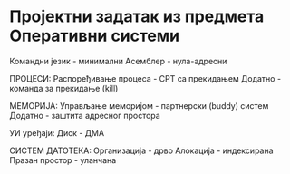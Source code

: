 # Пројектни задатак из предмета Оперативни системи
Командни језик - минимални
Асемблер - нула-адресни

ПРОЦЕСИ:
Распоређивање процеса - СРТ са прекидањем
Додатно - команда за прекидање (kill)

МЕМОРИЈА:
Управљање меморијом - партнерски (buddy) систем
Додатно - заштита адресног простора

УИ уређаји:
Диск - ДМА

СИСТЕМ ДАТОТЕКА:
Организација - дрво
Алокација - индексирана
Празан простор - уланчана
